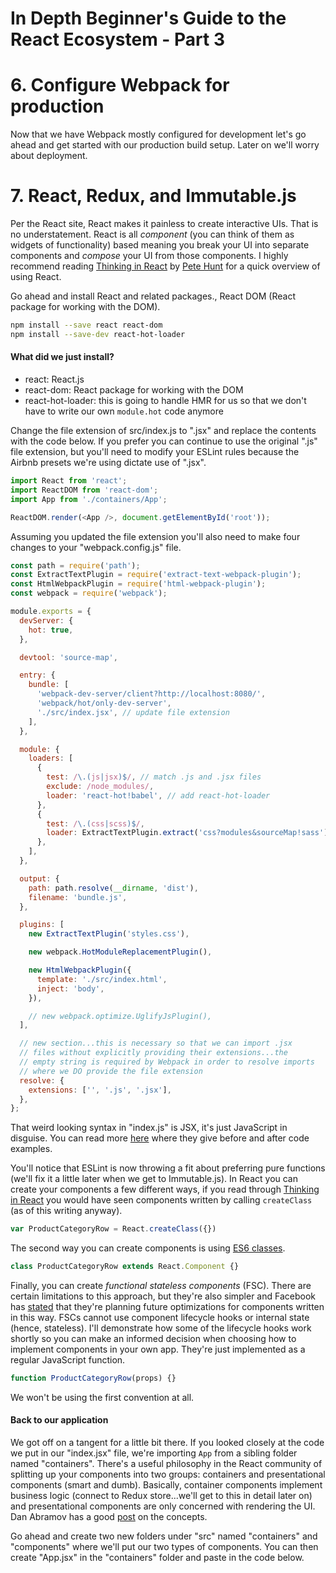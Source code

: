 # In Depth Beginner's Guide to the React Ecosystem - Part 3

# 6. Configure Webpack for production
Now that we have Webpack mostly configured for development let's go ahead and get started with our production build setup.  Later on we'll worry about deployment.



# 7. React, Redux, and Immutable.js

Per the React site, React makes it painless to create interactive UIs.  That is no understatement.  React is all *component* (you can think of them as widgets of functionality) based meaning you break your UI into separate components and *compose* your UI from those components.  I highly recommend reading [Thinking in React](https://facebook.github.io/react/docs/thinking-in-react.html) by [Pete Hunt](https://twitter.com/floydophone) for a quick overview of using React.

Go ahead and install React and related packages., React DOM (React package for working with the DOM).

```bash
npm install --save react react-dom
npm install --save-dev react-hot-loader
```

#### What did we just install?
- react: React.js
- react-dom: React package for working with the DOM
- react-hot-loader: this is going to handle HMR for us so that we don't have to write our own `module.hot` code anymore

Change the file extension of src/index.js to ".jsx" and replace the contents with the code below.  If you prefer you can continue to use the original ".js" file extension, but you'll need to modify your ESLint rules because the Airbnb presets we're using dictate use of ".jsx".

```javascript
import React from 'react';
import ReactDOM from 'react-dom';
import App from './containers/App';

ReactDOM.render(<App />, document.getElementById('root'));

```

Assuming you updated the file extension you'll also need to make four changes to your "webpack.config.js" file.

```javascript
const path = require('path');
const ExtractTextPlugin = require('extract-text-webpack-plugin');
const HtmlWebpackPlugin = require('html-webpack-plugin');
const webpack = require('webpack');

module.exports = {
  devServer: {
    hot: true,
  },

  devtool: 'source-map',

  entry: {
    bundle: [
      'webpack-dev-server/client?http://localhost:8080/',
      'webpack/hot/only-dev-server',
      './src/index.jsx', // update file extension
    ],
  },

  module: {
    loaders: [
      {
        test: /\.(js|jsx)$/, // match .js and .jsx files
        exclude: /node_modules/,
        loader: 'react-hot!babel', // add react-hot-loader
      },
      {
        test: /\.(css|scss)$/,
        loader: ExtractTextPlugin.extract('css?modules&sourceMap!sass'),
      },
    ],
  },

  output: {
    path: path.resolve(__dirname, 'dist'),
    filename: 'bundle.js',
  },

  plugins: [
    new ExtractTextPlugin('styles.css'),

    new webpack.HotModuleReplacementPlugin(),

    new HtmlWebpackPlugin({
      template: './src/index.html',
      inject: 'body',
    }),

    // new webpack.optimize.UglifyJsPlugin(),
  ],

  // new section...this is necessary so that we can import .jsx
  // files without explicitly providing their extensions...the
  // empty string is required by Webpack in order to resolve imports
  // where we DO provide the file extension
  resolve: {
    extensions: ['', '.js', '.jsx'],
  },
};

```

That weird looking syntax in "index.js" is JSX, it's just JavaScript in disguise.  You can read more [here](https://facebook.github.io/react/docs/jsx-in-depth.html) where they give before and after code examples.

You'll notice that ESLint is now throwing a fit about preferring pure functions (we'll fix it a little later when we get to Immutable.js).  In React you can create your components a few different ways, if you read through [Thinking in React](https://facebook.github.io/react/docs/thinking-in-react.html) you would have seen components written by calling `createClass` (as of this writing anyway).  

```javascript
var ProductCategoryRow = React.createClass({})
```

The second way you can create components is using [ES6 classes](https://developer.mozilla.org/en-US/docs/Web/JavaScript/Reference/Classes).

```javascript
class ProductCategoryRow extends React.Component {}
```

Finally, you can create *functional stateless components* (FSC).  There are certain limitations to this approach, but they're also simpler and Facebook has [stated](https://github.com/facebook/react/issues/5677) that they're planning future optimizations for components written in this way.  FSCs cannot use component lifecycle hooks or internal state (hence, stateless).  I'll demonstrate how some of the lifecycle hooks work shortly so you can make an informed decision when choosing how to implement components in your own app.  They're just implemented as a regular JavaScript function.

```javascript
function ProductCategoryRow(props) {}
```

We won't be using the first convention at all.

#### Back to our application
We got off on a tangent for a little bit there.  If you looked closely at the code we put in our "index.jsx" file, we're importing `App` from a sibling folder named "containers".  There's a useful philosophy in the React community of splitting up your components into two groups: containers and presentational components (smart and dumb).  Basically, container components implement business logic (connect to Redux store...we'll get to this in detail later on) and presentational components are only concerned with rendering the UI.  Dan Abramov has a good [post](https://medium.com/@dan_abramov/smart-and-dumb-components-7ca2f9a7c7d0#.f4mqb6y14) on the concepts.

Go ahead and create two new folders under "src" named "containers" and "components" where we'll put our two types of components.  You can then create "App.jsx" in the "containers" folder and paste in the code below.

